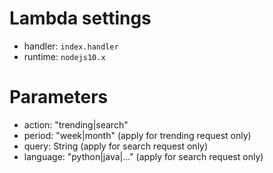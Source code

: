 # Lambda settings

- handler: `index.handler`
- runtime: `nodejs10.x`

# Parameters

- action: "trending|search"
- period: "week|month" (apply for trending request only)
- query: String (apply for search request only)
- language: "python|java|..." (apply for search request only)
